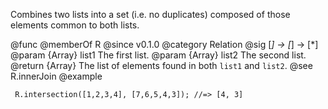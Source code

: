 Combines two lists into a set (i.e. no duplicates) composed of those
elements common to both lists.

@func
@memberOf R
@since v0.1.0
@category Relation
@sig [*] -> [*] -> [*]
@param {Array} list1 The first list.
@param {Array} list2 The second list.
@return {Array} The list of elements found in both `list1` and `list2`.
@see R.innerJoin
@example

     R.intersection([1,2,3,4], [7,6,5,4,3]); //=> [4, 3]
